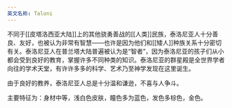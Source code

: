 ```yaml
---
英文名称: Taloni
---
```

​不同于[[皮塔洛西亚大陆]]上的其他骁勇善战的[[人类]]民族，泰洛尼亚人十分善良、友好，也被认为非常有智慧——也许是因为他们和[[矮人]]种族关系十分密切有关。泰洛尼亚人在普兰塔大陆普遍被认为是“智者”，因为泰洛尼亚的孩子们从小都会受到良好的教育，掌握许多不同种类的知识。泰洛尼亚的群星殿是全世界学者向往的学术天堂，有许许多多的科学、艺术乃至神学发现在这里诞生。 

由于良好的教养，泰洛尼亚人总是十分温和谦逊，不喜与人争斗。

主要特征为：身材中等，浅白色皮肤，瞳色多为蓝色，发色多棕色，金色。 

